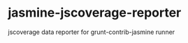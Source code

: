 jasmine-jscoverage-reporter
===========================

jscoverage data reporter for grunt-contrib-jasmine runner
